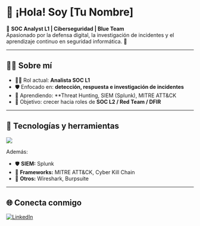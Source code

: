 # 👋 ¡Hola! Soy [Tu Nombre]

🔐 **SOC Analyst L1 | Ciberseguridad | Blue Team**  
Apasionado por la defensa digital, la investigación de incidentes y el aprendizaje continuo en seguridad informática. 🚀  

---

## 🧑‍💻 Sobre mí
- 👨‍💻 Rol actual: **Analista SOC L1**  
- 🛡️ Enfocado en: **detección, respuesta e investigación de incidentes**  
- 🌱 Aprendiendo: **Threat Hunting, SIEM (Splunk), MITRE ATT&CK
- 🎯 Objetivo: crecer hacia roles de **SOC L2 / Red Team / DFIR**  

---

## 🔧 Tecnologías y herramientas
<p>
  <img src="https://skillicons.dev/icons?i=python,bash,linux,windows,powershell,aws" />
</p>

Además:  
- 🛡️ **SIEM:** Splunk 
- 🔎 **Frameworks:** MITRE ATT&CK, Cyber Kill Chain  
- 🧰 **Otros:** Wireshark, Burpsuite 

---

## 🌐 Conecta conmigo
[![LinkedIn](https://img.shields.io/badge/LinkedIn-0A66C2?style=for-the-badge&logo=linkedin&logoColor=white)](https://www.linkedin.com/in/david-garcia-sec/)


